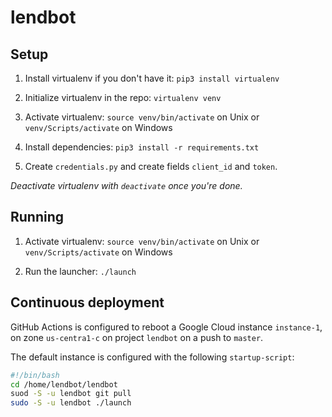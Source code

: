 lendbot
=======

## Setup
1. Install virtualenv if you don't have it: `pip3 install virtualenv`

2. Initialize virtualenv in the repo: `virtualenv venv`

3. Activate virtualenv: `source venv/bin/activate` on Unix or `venv/Scripts/activate` on Windows

4. Install dependencies: `pip3 install -r requirements.txt`

5. Create `credentials.py` and create fields `client_id` and `token`.

*Deactivate virtualenv with `deactivate` once you're done.*

## Running
1. Activate virtualenv: `source venv/bin/activate` on Unix or `venv/Scripts/activate` on Windows

2. Run the launcher: `./launch`

## Continuous deployment
GitHub Actions is configured to reboot a Google Cloud instance `instance-1`,
on zone `us-centra1-c` on project `lendbot` on a push to `master`.

The default instance is configured with the following `startup-script`:
```bash
#!/bin/bash
cd /home/lendbot/lendbot
suod -S -u lendbot git pull
sudo -S -u lendbot ./launch
```